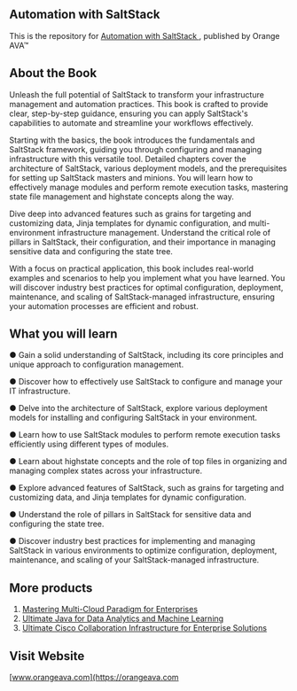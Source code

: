 ## Automation with SaltStack

This is the repository for [Automation with SaltStack
](https://orangeava.com/products/automation-with-saltstack), published by Orange AVA™

## About the Book
Unleash the full potential of SaltStack to transform your infrastructure management and automation practices. This book is crafted to provide clear, step-by-step guidance, ensuring you can apply SaltStack's capabilities to automate and streamline your workflows effectively.

Starting with the basics, the book introduces the fundamentals and SaltStack framework, guiding you through configuring and managing infrastructure with this versatile tool. Detailed chapters cover the architecture of SaltStack, various deployment models, and the prerequisites for setting up SaltStack masters and minions. You will learn how to effectively manage modules and perform remote execution tasks, mastering state file management and highstate concepts along the way. 

Dive deep into advanced features such as grains for targeting and customizing data, Jinja templates for dynamic configuration, and multi-environment infrastructure management. Understand the critical role of pillars in SaltStack, their configuration, and their importance in managing sensitive data and configuring the state tree. 

With a focus on practical application, this book includes real-world examples and scenarios to help you implement what you have learned. You will discover industry best practices for optimal configuration, deployment, maintenance, and scaling of SaltStack-managed infrastructure, ensuring your automation processes are efficient and robust.

## What you will learn
●  Gain a solid understanding of SaltStack, including its core principles and unique approach to configuration management.

●  Discover how to effectively use SaltStack to configure and manage your IT infrastructure.

●  Delve into the architecture of SaltStack, explore various deployment models for installing and configuring SaltStack in your environment.

●  Learn how to use SaltStack modules to perform remote execution tasks efficiently using different types of modules.

●  Learn about highstate concepts and the role of top files in organizing and managing complex states across your infrastructure.

●  Explore advanced features of SaltStack, such as grains for targeting and customizing data, and Jinja templates for dynamic configuration.

●  Understand the role of pillars in SaltStack for sensitive data and configuring the state tree.

●  Discover industry best practices for implementing and managing SaltStack in various environments to optimize configuration, deployment, maintenance, and scaling of your SaltStack-managed infrastructure.

## More products
1. [Mastering Multi-Cloud Paradigm for Enterprises](https://orangeava.com/products/mastering-multi-cloud-paradigm-for-enterprises)
2. [Ultimate Java for Data Analytics and Machine Learning](https://orangeava.com/products/ultimate-java-for-data-analytics-and-machine-learning) 
3. [Ultimate Cisco Collaboration Infrastructure for Enterprise Solutions](https://orangeava.com/products/ultimate-cisco-collaboration-infrastructure-for-enterprise-solutions) 

## Visit Website 
[www.orangeava.com](https://orangeava.com
